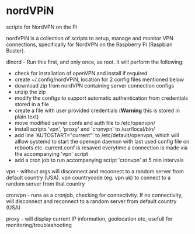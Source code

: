 # nordVPiN
 scripts for NordVPN on the Pi

nordVPiN is a collection of scripts to setup, manage and monitor VPN connections, specifically for NordVPN on the Raspberry Pi (Raspbian Buster).

dlnord - Run this first, and only once, as root. It will perform the following:
- check for installation of openVPN and install if required
- create ~/.config/nordVPiN, location for 2 config files mentioned below
- download zip from nordVPN containing server connection configs
- unzip the zip
- modify the configs to support automatic authentication from credentials stored in a file
- create a file with user provided credentials (**Warning** this is stored in plain text)
- move modified server confs and auth file to /etc/openvpn/
- install scripts 'vpn', 'proxy' and 'cronvpn' to /usr/local/bin/
- add line 'AUTOSTART="current"' to /etc/default/openvpn, which will alllow systemd to start the openvpn daemon with last used config file on reboots etc. current.conf is resaved everytime  a connection is made via the accompanying 'vpn' script
- add a cron job to run accompanying script 'cronvpn' at 5 min intervals


vpn - without args will disconnect and reconnect to a random server from default country (USA). vpn countrycode (eg. vpn uk) to connect to a random server from that country 

cronvpn - runs as a cronjob, checking for connectivity. If no connectivity, will disconnect and reconnect to a random server from default country (USA)

proxy - will display current IP information, geolocation etc, usefull for monitoring/troubleshooting
